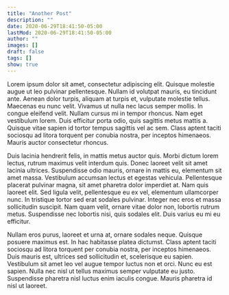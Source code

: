 ```yaml
---
title: "Another Post"
description: ""
date: 2020-06-29T18:41:50-05:00
lastMod: 2020-06-29T18:41:50-05:00
author: ""
images: []
draft: false
tags: []
show: true
---
```


Lorem ipsum dolor sit amet, consectetur adipiscing elit. Quisque molestie augue ut leo pulvinar pellentesque. Nullam id volutpat mauris, eu tincidunt ante. Aenean dolor turpis, aliquam at turpis et, vulputate molestie tellus. Maecenas eu nunc velit. Vivamus ut nulla nec lacus semper mollis. In congue eleifend velit. Nullam cursus mi in tempor rhoncus. Nam eget vestibulum lorem. Duis efficitur porta odio, quis sagittis metus mattis a. Quisque vitae sapien id tortor tempus sagittis vel ac sem. Class aptent taciti sociosqu ad litora torquent per conubia nostra, per inceptos himenaeos. Mauris auctor consectetur rhoncus.

Duis lacinia hendrerit felis, in mattis metus auctor quis. Morbi dictum lorem lectus, rutrum maximus velit interdum quis. Donec laoreet velit sit amet lacinia ultrices. Suspendisse odio mauris, ornare in mattis eu, elementum sit amet massa. Vestibulum accumsan lectus et egestas vehicula. Pellentesque placerat pulvinar magna, sit amet pharetra dolor imperdiet at. Nam quis laoreet elit. Sed ligula velit, pellentesque eu ex vel, elementum ullamcorper nunc. In tristique tortor sed erat sodales pulvinar. Integer nec eros et massa sollicitudin suscipit. Nam quam velit, ornare vitae dolor non, lobortis rutrum metus. Suspendisse nec lobortis nisi, quis sodales elit. Duis varius eu mi eu efficitur.

Nullam eros purus, laoreet et urna at, ornare sodales neque. Quisque posuere maximus est. In hac habitasse platea dictumst. Class aptent taciti sociosqu ad litora torquent per conubia nostra, per inceptos himenaeos. Duis mauris est, ultrices sed sollicitudin et, scelerisque eu sapien. Vestibulum sit amet leo vel augue tempor luctus non et orci. Nunc eu est sapien. Nulla nec nisl ut tellus maximus semper vulputate eu justo. Suspendisse pharetra nisl luctus enim iaculis congue. Mauris pharetra id nisl ut laoreet.

